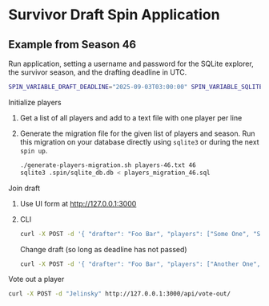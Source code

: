 # Survivor Draft Spin Application

## Example from Season 46

Run application, setting a username and password for the SQLite explorer, the survivor season, and the drafting deadline in UTC.

```sh
SPIN_VARIABLE_DRAFT_DEADLINE="2025-09-03T03:00:00" SPIN_VARIABLE_SQLITE_USERNAME=kate SPIN_VARIABLE_SQLITE_PASSWORD=pw SPIN_VARIABLE_SEASON=47 spin build -u --sqlite="@migration.up.sql"
```

Initialize players

1. Get a list of all players and add to a text file with one player per line
2. Generate the migration file for the given list of players and season. Run this migration on your database directly using `sqlite3` or during the next `spin up`.

    ```sh
    ./generate-players-migration.sh players-46.txt 46
    sqlite3 .spin/sqlite_db.db < players_migration_46.sql
    ```


Join draft

1. Use UI form at http://127.0.0.1:3000
2. CLI

    ```sh
    curl -X POST -d '{ "drafter": "Foo Bar", "players": ["Some One", "Some Two", "Some Three"]}' http://127.0.0.1:3000/api/join/
    ```

    Change draft (so long as deadline has not passed)

    ```sh
    curl -X POST -d '{ "drafter": "Foo Bar", "players": ["Another One", "Another Two", "Another Three"]}' http://127.0.0.1:3000/api/join/
    ```

Vote out a player

```sh
curl -X POST -d "Jelinsky" http://127.0.0.1:3000/api/vote-out/
```